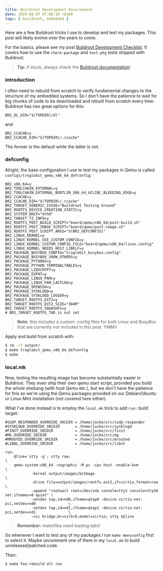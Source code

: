 ```yaml
---
title: Buildroot Development Environment
date: 2024-08-07 07:06:19 +0100
tags: [ buildroot, embedded ]
---
```


Here are a few Buildroot tricks I use to develop and test my packages.
This post will likely evolve over the years to come.

For the basics, please see my post [Buildroot Development Checklist][0].
It covers how to use the `check-package` and `test-pkg` tools shipped
with Buildroot.

> **Tip:** if stuck, always check the [Buildroot documentation][1]!

### introduction

I often need to rebuild from scratch to verify fundamental changes to
the structure of my embedded systems.  So I don't have the patience to
wait for big chunks of code to be downloaded and rebuilt from scratch
every time.  Buildroot has two great options for this:

```
BR2_DL_DIR="$(TOPDIR)/dl"
```

and

```
BR2_CCACHE=y
BR2_CCACHE_DIR="$(TOPDIR)/.ccache"
```

The former is the default while the latter is not.

### defconfig

Alright, the base configuration I use to test my packages in Qemu is called
`configs/troglobit_qemu_x86_64_defconfig`:

```
BR2_x86_64=y
BR2_TOOLCHAIN_EXTERNAL=y
BR2_TOOLCHAIN_EXTERNAL_BOOTLIN_X86_64_UCLIBC_BLEEDING_EDGE=y
BR2_CCACHE=y
BR2_CCACHE_DIR="$(TOPDIR)/.ccache"
BR2_TARGET_GENERIC_ISSUE="Buildroot Testing Ground"
BR2_ROOTFS_DEVICE_CREATION_STATIC=y
BR2_SYSTEM_DHCP="eth0"
BR2_TARGET_TZ_INFO=y
BR2_ROOTFS_POST_BUILD_SCRIPT="board/qemu/x86_64/post-build.sh"
BR2_ROOTFS_POST_IMAGE_SCRIPT="board/qemu/post-image.sh"
BR2_ROOTFS_POST_SCRIPT_ARGS="$(BR2_DEFCONFIG)"
BR2_LINUX_KERNEL=y
BR2_LINUX_KERNEL_USE_CUSTOM_CONFIG=y
BR2_LINUX_KERNEL_CUSTOM_CONFIG_FILE="board/qemu/x86_64/linux.config"
BR2_LINUX_KERNEL_NEEDS_HOST_LIBELF=y
BR2_PACKAGE_BUSYBOX_CONFIG="troglobit_busybox.config"
BR2_PACKAGE_BUSYBOX_SHOW_OTHERS=y
BR2_PACKAGE_PYTHON3=y
BR2_PACKAGE_PYTHON_TERMINALTABLES=y
BR2_PACKAGE_LIBXCRYPT=y
BR2_PACKAGE_EXPAT=y
BR2_PACKAGE_LINUX_PAM=y
BR2_PACKAGE_LINUX_PAM_LASTLOG=y
BR2_PACKAGE_OPENSSH=y
BR2_PACKAGE_SYSKLOGD=y
BR2_PACKAGE_SYSKLOGD_LOGGER=y
BR2_TARGET_ROOTFS_EXT2=y
BR2_TARGET_ROOTFS_EXT2_SIZE="384M"
BR2_TARGET_ROOTFS_SQUASHFS=y
# BR2_TARGET_ROOTFS_TAR is not set
```

> **Note:** this includes a custom .config files for both Linux and
> BusyBox that are currently not included in this post.  YMMV

Apply and build from scratch with:

```bash
$ rm -rf output/
$ make troglobit_qemu_x86_64_defconfig
$ make
```

### local.mk

Now, testing the resulting image has become substantially easier in
Buildroot.  They even ship their own qemu start script, provided you
build the whole shebang (with host Qemu etc.), but we don't have the
patience for this so we're using the Qemu packages provided on our
Debian/Ubuntu or Linux Mint installation (not covered here either).

What I've done instead is to employ the `local.mk` trick to add `run:`
build target:

```
#SSDP_RESPONDER_OVERRIDE_SRCDIR = /home/jocke/src/ssdp-responder
#SYSKLOGD_OVERRIDE_SRCDIR       = /home/jocke/src/sysklogd
#FINIT_OVERRIDE_SRCDIR          = /home/jocke/src/finit
#MG_OVERRIDE_SRCDIR             = /home/jocke/src/mg
#MROUTED_OVERRIDE_SRCDIR        = /home/jocke/src/mrouted
#LIBNL_OVERRIDE_SRCDIR          = /home/jocke/src/libnl

run:
	@line=`stty -g`; stty raw;																\
	qemu-system-x86_64 -nographic -M pc -cpu host -enable-kvm								\
			-kernel output/images/bzImage													\
			-drive file=output/images/rootfs.ext2,if=virtio,format=raw						\
			-append "rootwait root=/dev/vda console=tty1 console=ttyS0 net.ifnames=0 quiet" \
			-netdev tap,id=nd0,ifname=qtap0 -device virtio-net-pci,netdev=nd0				\
			-netdev tap,id=nd1,ifname=qtap1 -device virtio-net-pci,netdev=nd1				\
			-nic bridge,br=virbr0,model=virtio; stty $$line
```

> **Remember:** makefiles need leading tabs!

So whenever I want to test any of my packages I run `make menuconfig`
first to select it.  Maybe uncomment one of them in my `local.mk` to
build unreleased/patched code.

Then:

```bash
$ make foo-rebuild all run
```


[0]: /post/2023-06-04-buildroot-development-checklist/
[1]: https://nightly.buildroot.org/
